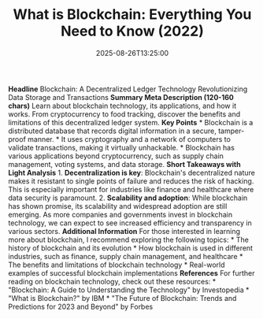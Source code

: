 ﻿---
title: "What is Blockchain: Everything You Need to Know (2022)"
date: "2025-08-26T13:25:00"
category: "Markets"
summary: ""
slug: "what is blockchain everything you need to know 2022"
source_urls:
  - "https://techncruncher.blogspot.com/2022/04/what-is-blockchain-everything-you-need.html"
seo:
  title: "What is Blockchain: Everything You Need to Know (2022) | Hash n Hedge"
  description: ""
  keywords: ["news", "markets", "brief"]
---
**Headline** Blockchain: A Decentralized Ledger Technology Revolutionizing Data Storage and Transactions  **Summary Meta Description (120-160 chars)** Learn about blockchain technology, its applications, and how it works. From cryptocurrency to food tracking, discover the benefits and limitations of this decentralized ledger system.  **Key Points**  * Blockchain is a distributed database that records digital information in a secure, tamper-proof manner. * It uses cryptography and a network of computers to validate transactions, making it virtually unhackable. * Blockchain has various applications beyond cryptocurrency, such as supply chain management, voting systems, and data storage.  **Short Takeaways with Light Analysis**  1. **Decentralization is key**: Blockchain's decentralized nature makes it resistant to single points of failure and reduces the risk of hacking. This is especially important for industries like finance and healthcare where data security is paramount. 2. **Scalability and adoption**: While blockchain has shown promise, its scalability and widespread adoption are still emerging. As more companies and governments invest in blockchain technology, we can expect to see increased efficiency and transparency in various sectors.  **Additional Information**  For those interested in learning more about blockchain, I recommend exploring the following topics:  * The history of blockchain and its evolution * How blockchain is used in different industries, such as finance, supply chain management, and healthcare * The benefits and limitations of blockchain technology * Real-world examples of successful blockchain implementations  **References**  For further reading on blockchain technology, check out these resources:  * "Blockchain: A Guide to Understanding the Technology" by Investopedia * "What is Blockchain?" by IBM * "The Future of Blockchain: Trends and Predictions for 2023 and Beyond" by Forbes 
